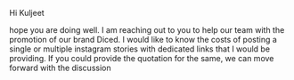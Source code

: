 Hi Kuljeet

hope you are doing well. I am reaching out to you to help our team with the promotion of our brand Diced. I would like to know the costs of posting a single or multiple instagram stories with dedicated links that I would be providing. If you could provide the quotation for the same, we can move forward with the discussion